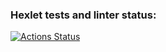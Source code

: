 ### Hexlet tests and linter status:
[![Actions Status](https://github.com/Seidaly/java-project-61/actions/workflows/hexlet-check.yml/badge.svg)](https://github.com/Seidaly/java-project-61/actions)